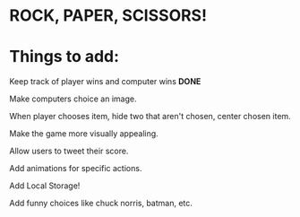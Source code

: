 <h1>ROCK, PAPER, SCISSORS!</h1>


<h1>Things to add:</h1>

Keep track of player wins and computer wins **DONE**

Make computers choice an image.

When player chooses item, hide two that aren't chosen, center chosen item.

Make the game more visually appealing.

Allow users to tweet their score.

Add animations for specific actions.

Add Local Storage!

Add funny choices like chuck norris, batman, etc.
